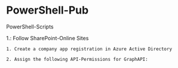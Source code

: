 # PowerShell-Pub 
PowerShell-Scripts

1.: Follow SharePoint-Online Sites

    1. Create a company app registration in Azure Active Directory
    
    2. Assign the following API-Permissions for GraphAPI:
    
